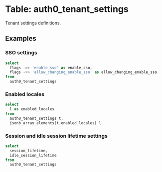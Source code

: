 # Table: auth0_tenant_settings

Tenant settings definitions.

## Examples


### SSO settings

```sql
select
  flags ->> 'enable_sso' as enable_sso,
  flags ->> 'allow_changing_enable_sso' as allow_changing_enable_sso
from
  auth0_tenant_settings
```

### Enabled locales

```sql
select
  l as enabled_locales
from
  auth0_tenant_settings t,
  jsonb_array_elements(t.enabled_locales) l
```

### Session and idle session lifetime settings

```sql
select
  session_lifetime,
  idle_session_lifetime
from
  auth0_tenant_settings
```
